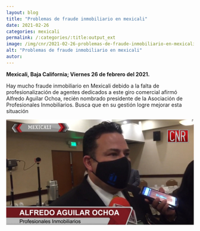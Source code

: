 ```yaml
---
layout: blog
title: "Problemas de fraude inmobiliario en mexicali"
date: 2021-02-26
categories: mexicali
permalink: /:categories/:title:output_ext
image: /img/cnr/2021-02-26-problemas-de-fraude-inmobiliario-en-mexicali.jpg
alt: "Problemas de fraude inmobiliario en mexicali"
autor:
---
```


**Mexicali, Baja California; Viernes 26 de febrero del 2021.** 

Hay mucho fraude inmobiliario en Mexicali debido a la falta de profesionalización de agentes dedicados a este giro comercial afirmó Alfredo Aguilar Ochoa, recién nombrado presidente de la Asociación de Profesionales Inmobiliarios. Busca que en su gestión logre mejorar esta situación

<div id="carouselExampleSlidesOnly" class="carousel slide" data-ride="carousel">
  <div class="carousel-inner">
    <div class="carousel-item active">
       <img class="d-block w-100" src="/img/cnr/2021-02-26-problemas-de-fraude-inmobiliario-en-mexicali.jpg" loading="lazy"  alt="Problemas de fraude inmobiliario en mexicali">
    </div>
  </div>
</div>